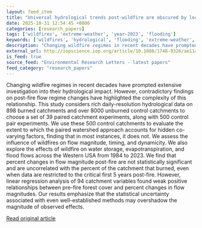 ```yaml
---
layout: feed_item
title: "Universal hydrological trends post-wildfire are obscured by local watershed variability"
date: 2025-10-31 12:54:45 +0000
categories: [research_papers]
tags: ['wildfires', 'extreme-weather', 'year-2023', 'flooding']
keywords: ['wildfires', 'hydrological', 'flooding', 'extreme-weather', 'universal', 'trends', 'year-2023']
description: "Changing wildfire regimes in recent decades have prompted extensive investigation into their hydrological impact"
external_url: http://iopscience.iop.org/article/10.1088/1748-9326/ae114d
is_feed: true
source_feed: "Environmental Research Letters - latest papers"
feed_category: "research_papers"
---
```


Changing wildfire regimes in recent decades have prompted extensive investigation into their hydrological impact. However, contradictory findings on post-fire flow regime changes have highlighted the complexity of this relationship. This study considers rich daily-resolution hydrological data on 898 burned catchments and over 8000 unburned control catchments to choose a set of 39 paired catchment experiments, along with 500 control pair experiments. We use these 500 control catchments to evaluate the extent to which the paired watershed approach accounts for hidden co-varying factors, finding that in most instances, it does not. We assess the influence of wildfires on flow magnitude, timing, and dynamicity. We also explore the effects of wildfire on water storage, evapotranspiration, and flood flows across the Western USA from 1984 to 2023. We find that percent changes in flow magnitude post-fire are not statistically significant and are uncorrelated with the percent of the catchment that burned, even when data are restricted to the critical first 5 years post-fire. However, linear regression analysis of 94 catchment variables found weak positive relationships between pre-fire forest cover and percent changes in flow magnitudes. Our results emphasize that the statistical uncertainty associated with even well-established methods may overshadow the magnitude of observed effects.

[Read original article](http://iopscience.iop.org/article/10.1088/1748-9326/ae114d)
